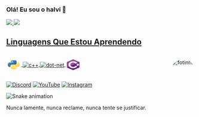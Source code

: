 ### **Olá! Eu sou o halvi 🤖**
</div>
  <a href="https://www.instagram.com/halvikkk9/">
<img height="180em" src="https://github-readme-stats.vercel.app/api?username=giugiguiigig&show_icons=true&theme=synthwave"/>
<img height="180em" src="https://github-readme-stats.vercel.app/api/top-langs/?username=rafaballerini&layout=compact&langs_count=7&theme=synthwave"/>
</div>

## Linguagens Que Estou Aprendendo

<div style="display: inline_block"><br>
  <img align="center" alt="Python" height="30" width="40" src="https://raw.githubusercontent.com/devicons/devicon/master/icons/python/python-original.svg">
  <img align="center" alt="c++" height="30" width="40" src="https://cdn.jsdelivr.net/gh/devicons/devicon/icons/cplusplus/cplusplus-original.svg">
  <img align="center" alt="dot-net" height="30" width="40" src="https://cdn.jsdelivr.net/gh/devicons/devicon/icons/dot-net/dot-net-original.svg">
  <img align="center" alt="Csharp" height="30" width="40" src="https://raw.githubusercontent.com/devicons/devicon/master/icons/csharp/csharp-original.svg">
  <img align="right" alt="fotinha" height="250" style="border-radius:50px;" src="https://picrew.me/shareImg/org/202207/1642819_bHFSSUV1.png">
</div>

##

[![Discord](https://img.shields.io/badge/Discord-7289DA?style=for-the-badge&logo=discord&logoColor=white)](https://discord.gg/426A8ewjqA)
[![YouTube](https://img.shields.io/badge/YouTube-FF0000?style=for-the-badge&logo=youtube&logoColor=white)](https://www.youtube.com/channel/UC0KhbNFEmEbBnkccJGzWk-A)
[![Instagram](https://img.shields.io/badge/Instagram-E4405F?style=for-the-badge&logo=instagram&logoColor=white)](https://www.instagram.com/suspect.client/)

![Snake animation](https://github.com/giugiguiigig/giugiguiigig/blob/output/github-contribution-grid-snake.svg)

Nunca lamente, nunca reclame, nunca tente se justificar.

            
         
